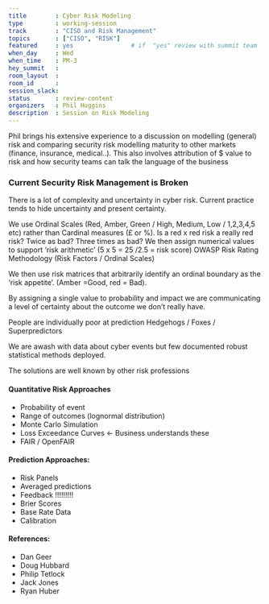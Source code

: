 ```yaml
---
title        : Cyber Risk Modeling
type         : working-session
track        : "CISO and Risk Management"
topics       : ["CISO", "RISK"]
featured     : yes                # if  "yes" review with summit team
when_day     : Wed
when_time    : PM-3
hey_summit   :
room_layout  :                
room_id      : 
session_slack: 
status       : review-content 
organizers   : Phil Huggins
description  : Session on Risk Modeling
---
```


Phil brings his extensive experience to a discussion on modelling (general) risk and comparing security risk modelling maturity to other markets (finance, insurance, medical..). This also involves attribution of $ value to risk and how security teams can talk the language of the business


### Current Security Risk Management is Broken

There is a lot of complexity and uncertainty in cyber risk.
Current practice tends to hide uncertainty and present certainty.

We use Ordinal Scales (Red, Amber, Green / High, Medium, Low / 1,2,3,4,5 etc) rather than Cardinal measures (£ or %).
Is a red x red risk a really red risk? Twice as bad? Three times as bad?
We then assign numerical values to support ‘risk arithmetic’ (5 x 5 = 25 /2.5 = risk score)
OWASP Risk Rating Methodology (Risk Factors / Ordinal Scales)

We then use risk matrices that arbitrarily identify an ordinal boundary as the ‘risk appetite’. (Amber =Good, red = Bad).

By assigning a single value to probability and impact we are communicating a level of certainty about the outcome we don’t really have.

People are individually poor at prediction
Hedgehogs / Foxes / Superpredictors

We are awash with data about cyber events but few documented robust statistical methods deployed. 

The solutions are well known by other risk professions

#### Quantitative Risk Approaches

 - Probability of event
 - Range of outcomes (lognormal distribution)
 - Monte Carlo Simulation
 - Loss Exceedance Curves <- Business understands these
 - FAIR / OpenFAIR

#### Prediction Approaches:
 - Risk Panels
 - Averaged predictions
 - Feedback !!!!!!!!!
 - Brier Scores 
 - Base Rate Data
 - Calibration

#### References:
 - Dan Geer
 - Doug Hubbard
 - Philip Tetlock
 - Jack Jones
 - Ryan Huber